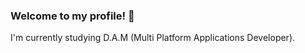 ### Welcome to my profile! 👋

I'm currently studying D.A.M (Multi Platform Applications Developer).
